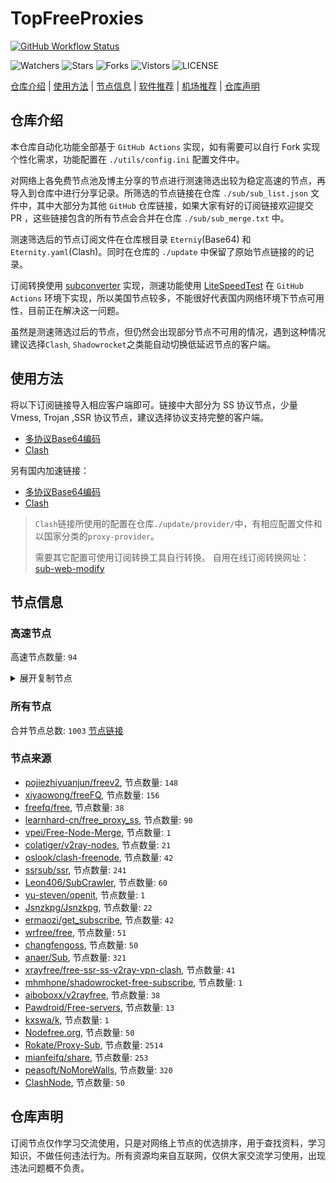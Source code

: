 # TopFreeProxies
[![GitHub Workflow Status](https://github.com/Jason6111/topfreeproxies/actions/workflows/get-proxies.yml/badge.svg)](https://github.com/Jason6111/TopFreeProxies/actions/workflows/get-proxies.yml) 

![Watchers](https://img.shields.io/github/watchers/Jason6111/topfreeproxies) ![Stars](https://img.shields.io/github/stars/Jason6111/topfreeproxies) ![Forks](https://img.shields.io/github/forks/Jason6111/topfreeproxies) ![Vistors](https://visitor-badge.laobi.icu/badge?page_id=Jason6111.topfreeproxies) ![LICENSE](https://img.shields.io/badge/license-CC%20BY--SA%204.0-green.svg)

[仓库介绍](https://github.com/Jason6111/TopFreeProxies#仓库介绍) | [使用方法](https://github.com/Jason6111/TopFreeProxies#使用方法) | [节点信息](https://github.com/Jason6111/TopFreeProxies#节点信息) | [软件推荐](https://github.com/Jason6111/TopFreeProxies#客户端选择) | [机场推荐](https://github.com/Jason6111/TopFreeProxies#机场推荐) | [仓库声明](https://github.com/Jason6111/TopFreeProxies#仓库声明)

## 仓库介绍
本仓库自动化功能全部基于 `GitHub Actions` 实现，如有需要可以自行 Fork 实现个性化需求，功能配置在 `./utils/config.ini` 配置文件中。

对网络上各免费节点池及博主分享的节点进行测速筛选出较为稳定高速的节点，再导入到仓库中进行分享记录。所筛选的节点链接在仓库 `./sub/sub_list.json` 文件中，其中大部分为其他 `GitHub` 仓库链接，如果大家有好的订阅链接欢迎提交 PR ，这些链接包含的所有节点会合并在仓库 `./sub/sub_merge.txt` 中。

测速筛选后的节点订阅文件在仓库根目录 `Eterniy`(Base64) 和 `Eternity.yaml`(Clash)。同时在仓库的 `./update` 中保留了原始节点链接的的记录。

订阅转换使用 [subconverter](https://github.com/tindy2013/subconverter) 实现，测速功能使用 [LiteSpeedTest](https://github.com/xxf098/LiteSpeedTest) 在 `GitHub Actions` 环境下实现，所以美国节点较多，不能很好代表国内网络环境下节点可用性，目前正在解决这一问题。

虽然是测速筛选过后的节点，但仍然会出现部分节点不可用的情况，遇到这种情况建议选择`Clash`, `Shadowrocket`之类能自动切换低延迟节点的客户端。

## 使用方法
将以下订阅链接导入相应客户端即可。链接中大部分为 SS 协议节点，少量 Vmess, Trojan ,SSR 协议节点，建议选择协议支持完整的客户端。

- [多协议Base64编码](https://raw.githubusercontent.com/Jason6111/TopFreeProxies/master/Eternity)
- [Clash](https://raw.githubusercontent.com/Jason6111/TopFreeProxies/master/Eternity.yaml)

另有国内加速链接：

- [多协议Base64编码](https://fastly.jsdelivr.net/gh/Jason6111/TopFreeProxies@master/Eternity)
- [Clash](https://fastly.jsdelivr.net/gh/Jason6111/TopFreeProxies@master/Eternity.yaml)

>`Clash`链接所使用的配置在仓库`./update/provider/`中，有相应配置文件和以国家分类的`proxy-provider`。
>
>需要其它配置可使用订阅转换工具自行转换。
>自用在线订阅转换网址：[sub-web-modify](https://sub.v1.mk/)

## 节点信息
### 高速节点
高速节点数量: `94`
<details>
  <summary>展开复制节点</summary>

    vmess://eyJ2IjoiMiIsInBzIjoi8J+HuPCfh6wgX1VTX+e+juWbvS0+8J+HuPCfh6xfU0df5paw5Yqg5Z2hIiwiYWRkIjoiamRvc2cubm1zbC5waWNzIiwicG9ydCI6Ijg0NDMiLCJ0eXBlIjoibm9uZSIsImlkIjoiZTZkYWQ1OWEtNDU1Ny00ZmUyLWViMjEtYmEyNzBmOTc3OGZjIiwiYWlkIjoiMCIsIm5ldCI6IndzIiwicGF0aCI6Ii8iLCJob3N0IjoiamRvc2cubm1zbC5waWNzIiwidGxzIjoidGxzIn0=
    vmess://eyJ2IjoiMiIsInBzIjoi8J+HrfCfh7AgSEsgKHlvdXR1YmXpmL/kvJ/np5HmioApIiwiYWRkIjoiczMtYXAtbm9ydGhlYXN0LWhrMi5hbWF6b253ZWJzZXJ2aWNlc3MuY29tIiwicG9ydCI6IjgwIiwidHlwZSI6Im5vbmUiLCJpZCI6IjJiYzQ3OTUyLTZiNGYtNGU1NC05OTgzLTBkMzAzNDNjNDg2NiIsImFpZCI6IjAiLCJuZXQiOiJ3cyIsInBhdGgiOiIvMS9hY3Rpb24taW1wcmVzc2lvbnMvMS9PRS9hd3MtbWt0Zy9hY3Rpb24vYXdzbV92MmNvbXBfdmlkZW9fVmlkZW9QbGF5ZXJSZWFkeSIsImhvc3QiOiJzMy1hcC1ub3J0aGVhc3QtaGsyLmFtYXpvbndlYnNlcnZpY2Vzcy5jb20iLCJ0bHMiOiIifQ==
    vmess://eyJ2IjoiMiIsInBzIjoi8J+HrfCfh7AgQXNpYSDpppnmuK8wNiB8IOebtOi/niB8IDEuMHggfCBWMSAtIOmFuOWltlZQTiIsImFkZCI6IjIwLjIwNS40My42NSIsInBvcnQiOiI4MCIsInR5cGUiOiJub25lIiwiaWQiOiIxMmQzYTAxZC1iNDE5LTMxMWQtYmY2Zi01ZDYyMDViODg1M2UiLCJhaWQiOiIwIiwibmV0Ijoid3MiLCJwYXRoIjoiL255IiwiaG9zdCI6IiIsInRscyI6IiJ9
    vmess://eyJ2IjoiMiIsInBzIjoi8J+HuPCfh6wgX1NHX+aWsOWKoOWdoSAzIiwiYWRkIjoic2cxLXYuc3NobWF4Lnh5eiIsInBvcnQiOiI0NDMiLCJ0eXBlIjoibm9uZSIsImlkIjoiYjY1NWJlMGUtNGIxYS00ZTNlLWI2M2YtMjJhOTI4YTZlODA4IiwiYWlkIjoiMCIsIm5ldCI6IndzIiwicGF0aCI6Ii92bWVzcyIsImhvc3QiOiJzZzEtdi5zc2htYXgueHl6IiwidGxzIjoidGxzIn0=
    trojan://493c3171-be6c-4d76-9128-6a66044f6ff9@jlpkngg.kumgrb.xyz:19963?allowInsecure=1&sni=v1-dy.ixigua.com#%F0%9F%87%AF%F0%9F%87%B5%20Japan%2003
    ssr://c2ctYW0zLmVxc3Vuc2hpbmUuY29tOjMyMDAxOm9yaWdpbjphZXMtMjU2LWNmYjp0bHMxLjJfdGlja2V0X2F1dGg6TTJjd1pFaHNTMDFGLz9ncm91cD1VMU5TVUhKdmRtbGtaWEkmcmVtYXJrcz04Si1IdVBDZmg2d2dYMU5IWC1hV3NPV0tvT1dkb1NBeSZvYmZzcGFyYW09JnByb3RvcGFyYW09
    vmess://eyJ2IjoiMiIsInBzIjoi8J+HuPCfh6wgU0cgKHlvdXR1YmXpmL/kvJ/np5HmioApIiwiYWRkIjoiZmxzLW5hLXNnMy5hbWF6b253ZWJzZXJ2aWNlc3MuY29tIiwicG9ydCI6IjgwIiwidHlwZSI6Im5vbmUiLCJpZCI6IjJiYzQ3OTUyLTZiNGYtNGU1NC05OTgzLTBkMzAzNDNjNDg2NiIsImFpZCI6IjAiLCJuZXQiOiJ3cyIsInBhdGgiOiIvMS9hY3Rpb24taW1wcmVzc2lvbnMvMS9PRS9hd3MtbWt0Zy9hY3Rpb24vYXdzbV92MmNvbXBfdmlkZW9fVmlkZW9QbGF5ZXJSZWFkeSIsImhvc3QiOiJmbHMtbmEtc2czLmFtYXpvbndlYnNlcnZpY2Vzcy5jb20iLCJ0bHMiOiIifQ==
    ss://YWVzLTI1Ni1jZmI6YW1hem9uc2tyMDU@43.206.224.222:443#%F0%9F%87%AF%F0%9F%87%B5%20_JP_%E6%97%A5%E6%9C%AC_3
    ss://YWVzLTI1Ni1jZmI6YW1hem9uc2tyMDU@13.215.51.220:443#%F0%9F%87%B8%F0%9F%87%AC%20_SG_%E6%96%B0%E5%8A%A0%E5%9D%A1_2%202
    ss://YWVzLTI1Ni1jZmI6YW1hem9uc2tyMDU@43.200.2.173:443#%F0%9F%87%B0%F0%9F%87%B7%20_KR_%E9%9F%A9%E5%9B%BD%202%203
    ss://YWVzLTI1Ni1jZmI6YW1hem9uc2tyMDU@43.201.72.64:443#%F0%9F%87%B0%F0%9F%87%B7%20_KR_%E9%9F%A9%E5%9B%BD%203
    ss://YWVzLTI1Ni1jZmI6YW1hem9uc2tyMDU@18.181.192.60:443#%F0%9F%87%AF%F0%9F%87%B5%20_JP_%E6%97%A5%E6%9C%AC_3%202
    vmess://eyJ2IjoiMiIsInBzIjoi8J+Hr/Cfh7Ug5pel5pysXzAxMjAwMDEiLCJhZGQiOiIxMDMuMjU0Ljc0LjI5IiwicG9ydCI6IjQ2NDg2IiwidHlwZSI6Im5vbmUiLCJpZCI6ImRmZDAwOTgxLTZlMDQtNDkyYi1hYmU5LWI4YzBjODkzYmQyMSIsImFpZCI6IjAiLCJuZXQiOiJ0Y3AiLCJwYXRoIjoiLzEvYWN0aW9uLWltcHJlc3Npb25zLzEvT0UvYXdzLW1rdGcvYWN0aW9uL2F3c21fdjJjb21wX3ZpZGVvX1ZpZGVvUGxheWVyUmVhZHkiLCJob3N0IjoiZmxzLW5hLXNnMy5hbWF6b253ZWJzZXJ2aWNlc3MuY29tIiwidGxzIjoiIn0=
    ss://YWVzLTI1Ni1jZmI6YW1hem9uc2tyMDU@43.201.48.212:443#%F0%9F%87%B0%F0%9F%87%B7%20_KR_%E9%9F%A9%E5%9B%BD_2
    vmess://eyJ2IjoiMiIsInBzIjoi8J+HuPCfh6wg5paw5Yqg5Z2hKOayueeuoeegtOino+i1hOa6kOWQmykiLCJhZGQiOiJuMTY3MjY1NzkxMC5seXFyZGRlLmNuIiwicG9ydCI6IjQ0MyIsInR5cGUiOiJub25lIiwiaWQiOiIwMTY2Y2E2Ni0zYmMyLTQ5YWItYjg5OS00M2FkN2VkNGVmYWUiLCJhaWQiOiIwIiwibmV0Ijoid3MiLCJwYXRoIjoiLyIsImhvc3QiOiJuMTY3MjY1NzkxMC5seXFyZGRlLmNuIiwidGxzIjoidGxzIn0=
    vmess://eyJ2IjoiMiIsInBzIjoi8J+Hr/Cfh7Ug5pel5pysIDAwNCIsImFkZCI6IjE5Mi41MS4xODguNjMiLCJwb3J0IjoiMjg0OTQiLCJ0eXBlIjoibm9uZSIsImlkIjoiMjZhZTIyMTctMDg0Yi00ODIxLWFmZGItNTM4MWQ1NDk0YWJkIiwiYWlkIjoiMCIsIm5ldCI6InRjcCIsInBhdGgiOiIvIiwiaG9zdCI6Im4xNjcyNjU3OTEwLmx5cXJkZGUuY24iLCJ0bHMiOiIifQ==
    ss://Y2hhY2hhMjAtaWV0Zi1wb2x5MTMwNTpHIXlCd1BXSDNWYW8@217.197.161.138:805#Pool_%F0%9F%87%B8%F0%9F%87%ACSG_126
    vmess://eyJ2IjoiMiIsInBzIjoi8J+HrfCfh7AgWzAxLTAzXXxvcGVucnVubmVyfOS4reWbvemmmea4ry/kuK3lm73lj7Dmub4oQ04pQ2hpbmEvU2hlbnpoZW4vKOWPr+iDveaYr+S4rei9rOiKgueCuSlfMjMiLCJhZGQiOiJWMjAzLmJncG5ldC50b3AiLCJwb3J0IjoiMjYyMDMiLCJ0eXBlIjoibm9uZSIsImlkIjoiZWYzNjFjODMtOGI4OS0zOTUwLTljOWItNmNjYzE3N2U2Mjg1IiwiYWlkIjoiMCIsIm5ldCI6InRjcCIsInBhdGgiOiIvIiwiaG9zdCI6Im4xNjcyNjU3OTEwLmx5cXJkZGUuY24iLCJ0bHMiOiIifQ==
    vmess://eyJ2IjoiMiIsInBzIjoi8J+HrfCfh7AgWzAxLTAzXXxvcGVucnVubmVyfOS4reWbvemmmea4ry/kuK3lm73lj7Dmub4oQ04pQ2hpbmEvQmVpamluZy8o5Y+v6IO95piv5Lit6L2s6IqC54K5KV8yMCIsImFkZCI6IlYzMDkuYmdwbmV0LnRvcCIsInBvcnQiOiIyNjMwOSIsInR5cGUiOiJub25lIiwiaWQiOiJlZjM2MWM4My04Yjg5LTM5NTAtOWM5Yi02Y2NjMTc3ZTYyODUiLCJhaWQiOiIwIiwibmV0IjoidGNwIiwicGF0aCI6Ii8iLCJob3N0IjoibjE2NzI2NTc5MTAubHlxcmRkZS5jbiIsInRscyI6IiJ9
    vmess://eyJ2IjoiMiIsInBzIjoi8J+HrfCfh7AgWzAxLTAzXXxvcGVucnVubmVyfOS4reWbvemmmea4r+eJueWIq+ihjOaUv+WMuihISylIb25na29uZ1NBUkNoaW5hL0hvbmdLb25nXzE5IiwiYWRkIjoiNDI2aGsuZmFuczgueHl6IiwicG9ydCI6IjQ0MyIsInR5cGUiOiJub25lIiwiaWQiOiI5M2JkYWVkNS0xM2M1LTM5MjctOTNkNy1hNjg3N2M1YWM4ZDIiLCJhaWQiOiIyIiwibmV0Ijoid3MiLCJwYXRoIjoiL3JheSIsImhvc3QiOiI0MjZoay5mYW5zOC54eXoiLCJ0bHMiOiJ0bHMifQ==
    trojan://cfbabf31-2cf6-40ca-9688-abbb682370aa@cn.speedabc.xyz:32002?allowInsecure=1&sni=jp-bgp.speedaccelerate.com#%F0%9F%87%AD%F0%9F%87%B0%20%5B01-03%5D%7Copenrunner%7C%E4%B8%AD%E5%9B%BD%E9%A6%99%E6%B8%AF%2F%E4%B8%AD%E5%9B%BD%E5%8F%B0%E6%B9%BE%28CN%29China%2FShenzhen%2F%28%E5%8F%AF%E8%83%BD%E6%98%AF%E4%B8%AD%E8%BD%AC%E8%8A%82%E7%82%B9%29_25
    trojan://e5d46365e25e31d94279c2bcf93390a2@sg-sr-116.mitoption.com:443?allowInsecure=1#%F0%9F%87%B8%F0%9F%87%AC%20%5B01-03%5D%7Copenrunner%7C%E6%96%B0%E5%8A%A0%E5%9D%A1%28SG%29Singapore%2FSingapore_28
    vmess://eyJ2IjoiMiIsInBzIjoi8J+Hr/Cfh7UgWzAxLTAzXXxvcGVucnVubmVyfOaXpeacrChKUClKYXBhbi9Ub2t5b18yOSIsImFkZCI6IjE0MC4yMzguNDguMTk0IiwicG9ydCI6Ijg4ODgiLCJ0eXBlIjoibm9uZSIsImlkIjoiMjRmMWRmYWQtMTI2Ny00Mjk3LThlODgtMGU5YjhlZjQ3ZTQ3IiwiYWlkIjoiMCIsIm5ldCI6InRjcCIsInBhdGgiOiIvIiwiaG9zdCI6IiIsInRscyI6IiJ9
    vmess://eyJ2IjoiMiIsInBzIjoi8J+HsPCfh7cg576O5Zu9LXZtZXNzLWFtZGtyLnB0dXUubWw0NDMt6KKr5aKZLeS4rei9rDE0Ni41Ni45Ni43NS3op6PplIHpn6nlm73lnLDljLpORumdnuiHquWItuWJpyIsImFkZCI6ImFtZGtyLnB0dXUubWwiLCJwb3J0IjoiNDQzIiwidHlwZSI6Im5vbmUiLCJpZCI6ImUyY2RjMzA1LWRkYTctNDY1ZS1iNjc1LWJhMDQ2OGQyYThiMyIsImFpZCI6IjQiLCJuZXQiOiJ3cyIsInBhdGgiOiIvOTg3IiwiaG9zdCI6ImFtZGtyLnB0dXUubWwiLCJ0bHMiOiJ0bHMifQ==
    ss://YWVzLTI1Ni1nY206WTZSOXBBdHZ4eHptR0M@158.247.205.87:5601#%F0%9F%87%AF%F0%9F%87%B5%20%5B01-03%5D%7Copenrunner%7C%E6%97%A5%E6%9C%AC%28JP%29Japan%2FOsaka_40
    trojan://7b4066ae-accc-11eb-a8bf-f23c91cfbbc9@ssl.tcpbbr.net:443?allowInsecure=1#%F0%9F%87%AD%F0%9F%87%B0%20%5B01-03%5D%7Copenrunner%7C%E4%B8%AD%E5%9B%BD%E9%A6%99%E6%B8%AF%E7%89%B9%E5%88%AB%E8%A1%8C%E6%94%BF%E5%8C%BA%28HK%29Hongkong%2BSAR%2BChina%2FHong%2BKong_42
    vmess://eyJ2IjoiMiIsInBzIjoi8J+HsPCfh7cg576O5Zu9LXZtZXNzLWFtZGtyLnB0dXUuZ2E0NDMt6KKr5aKZLeS4rei9rDE1Mi42OS4yMjkuMjIyLeino+mUgemfqeWbveWcsOWMuk5G6Z2e6Ieq5Yi25YmnIiwiYWRkIjoiYW1ka3IucHR1dS5nYSIsInBvcnQiOiI0NDMiLCJ0eXBlIjoibm9uZSIsImlkIjoiYTYxMmI2N2YtYTc5Yi00YTcxLWE4MmItYTQ2OTA2NzUyMDIzIiwiYWlkIjoiNCIsIm5ldCI6IndzIiwicGF0aCI6Ii80MDgiLCJob3N0IjoiYW1ka3IucHR1dS5nYSIsInRscyI6InRscyJ9
    vmess://eyJ2IjoiMiIsInBzIjoi8J+Hr/Cfh7Ug576O5Zu9LXZtZXNzLWpwYW1kLmZpbmV5b28ubWw0NDMt6KKr5aKZLeS4rei9rDEzOC4yLjMzLjEwMi3op6PplIHml6XmnKzlnLDljLpORumdnuiHquWItuWJpyIsImFkZCI6ImpwYW1kLmZpbmV5b28ubWwiLCJwb3J0IjoiNDQzIiwidHlwZSI6Im5vbmUiLCJpZCI6IjM1ZTVlMmVhLTEzNzItNDc0NS1kZmY4LWZiMmJkMTEwMTZjNCIsImFpZCI6IjQiLCJuZXQiOiJ3cyIsInBhdGgiOiIvMTIzIiwiaG9zdCI6ImpwYW1kLmZpbmV5b28ubWwiLCJ0bHMiOiJ0bHMifQ==
    vmess://eyJ2IjoiMiIsInBzIjoi8J+Hr/Cfh7Ug576O5Zu9LXZtZXNzLWpwYXJtLmZpbmV5b28ubWw0NDMt6KKr5aKZLeS4rei9rDEzOC4yLjMzLjkwLeino+mUgeaXpeacrOWcsOWMuk5G6Z2e6Ieq5Yi25YmnIiwiYWRkIjoianBhcm0uZmluZXlvby5tbCIsInBvcnQiOiI0NDMiLCJ0eXBlIjoibm9uZSIsImlkIjoiMTBiYTQ3OGUtOWRlMS00YWE5LWMwOWUtNzcwNzAyNTMzNGQzIiwiYWlkIjoiNCIsIm5ldCI6IndzIiwicGF0aCI6Ii8xMjMiLCJob3N0IjoianBhcm0uZmluZXlvby5tbCIsInRscyI6InRscyJ9
    vmess://eyJ2IjoiMiIsInBzIjoi8J+Hr/Cfh7UgQFNTUlNVQi3ml6XmnKxWMTAt5LuY6LS55o6o6I2QZGxqLnRmL3NzcnN1YiIsImFkZCI6Ind3dy5kaWdpdGFsb2NlYW4uY29tIiwicG9ydCI6IjgwODAiLCJ0eXBlIjoibm9uZSIsImlkIjoiOTMwZWFhYjYtNWEwNC00OGZiLTljMTUtNzU0NWFiM2VjMGJkIiwiYWlkIjoiMCIsIm5ldCI6IndzIiwicGF0aCI6Ii9hcGkvdjMvZG93bmxvYWQuZ2V0RmlsZSIsImhvc3QiOiJzc3JzdWIudjAyLmFzdWthLmJ1enoiLCJ0bHMiOiIifQ==
    vmess://eyJ2IjoiMiIsInBzIjoi8J+Hr/Cfh7UgQFNTUlNVQi3ml6XmnKxWMTEt5LuY6LS55o6o6I2QZGxqLnRmL3NzcnN1YiIsImFkZCI6Imh0dHAuZG93bmxvYWQueXVuemhvbmd6aHVhbi5jb20iLCJwb3J0IjoiODA4MCIsInR5cGUiOiJub25lIiwiaWQiOiI5MzBlYWFiNi01YTA0LTQ4ZmItOWMxNS03NTQ1YWIzZWMwYmQiLCJhaWQiOiIwIiwibmV0Ijoid3MiLCJwYXRoIjoiL2FwaS92My9kb3dubG9hZC5nZXRGaWxlIiwiaG9zdCI6InNzcnN1Yi52MDIuYXN1a2EuYnV6eiIsInRscyI6IiJ9
    vmess://eyJ2IjoiMiIsInBzIjoi8J+Hr/Cfh7UgQFNTUlNVQi3ml6XmnKxWMTIt5LuY6LS55o6o6I2QZGxqLnRmL3NzcnN1YiIsImFkZCI6ImNmLjUxNTE4OC54eXoiLCJwb3J0IjoiODA4MCIsInR5cGUiOiJub25lIiwiaWQiOiI5MzBlYWFiNi01YTA0LTQ4ZmItOWMxNS03NTQ1YWIzZWMwYmQiLCJhaWQiOiIwIiwibmV0Ijoid3MiLCJwYXRoIjoiL2FwaS92My9kb3dubG9hZC5nZXRGaWxlIiwiaG9zdCI6InNzcnN1Yi52MDIuYXN1a2EuYnV6eiIsInRscyI6IiJ9
    vmess://eyJ2IjoiMiIsInBzIjoi8J+Hr/Cfh7Ug576O5Zu9LXZtZXNzLWpwYXJtLmZpbmV5b28uY2Y0NDMt6KKr5aKZLeS4rei9rDE1Mi43MC44MS42Ni3op6PplIHml6XmnKzlnLDljLpORumdnuiHquWItuWJpyIsImFkZCI6ImpwYXJtLmZpbmV5b28uY2YiLCJwb3J0IjoiNDQzIiwidHlwZSI6Im5vbmUiLCJpZCI6ImJkNWVlMjQ5LWZlN2ItNDY2OS1hNmQ5LWIzZjVlZWNiOThlNiIsImFpZCI6IjQiLCJuZXQiOiJ3cyIsInBhdGgiOiIvMTIzIiwiaG9zdCI6ImpwYXJtLmZpbmV5b28uY2YiLCJ0bHMiOiJ0bHMifQ==
    vmess://eyJ2IjoiMiIsInBzIjoi8J+HuPCfh6wg5Lit5Zu9LXZtZXNzLTguMjE0LjMzLjE1ODgwLeiiq+WimS3nm7Tov54t6Kej6ZSB5paw5Yqg5Z2h5Zyw5Yy6TkbpnZ7oh6rliLbliaciLCJhZGQiOiI4LjIxNC4zMy4xNTgiLCJwb3J0IjoiODAiLCJ0eXBlIjoibm9uZSIsImlkIjoiY2I4MWU2YWItMWQ4My00YWMxLWYwYWQtYWU1YzJhN2MyOWVmIiwiYWlkIjoiMCIsIm5ldCI6IndzIiwicGF0aCI6Ii8iLCJob3N0IjoiIiwidGxzIjoiIn0=
    vmess://eyJ2IjoiMiIsInBzIjoi8J+HuPCfh6wg576O5Zu9LXZtZXNzLWNhLjAxMTIyMzMueHl6ODQ0My3ooqvlopkt5Lit6L2sMTk5Ljg3LjIxMC4xODYt6Kej6ZSB5paw5Yqg5Z2h5Zyw5Yy6TkbpnZ7oh6rliLbliaciLCJhZGQiOiJjYS4wMTEyMjMzLnh5eiIsInBvcnQiOiI4NDQzIiwidHlwZSI6Im5vbmUiLCJpZCI6ImMzMDAwZTlkLWJlZTctNGZkYi1iMzEyLWRkMDcwMzBmMzI1ZCIsImFpZCI6IjQiLCJuZXQiOiJ3cyIsInBhdGgiOiIvaG9tZSIsImhvc3QiOiJjYS4wMTEyMjMzLnh5eiIsInRscyI6InRscyJ9
    vmess://eyJ2IjoiMiIsInBzIjoi8J+Hr/Cfh7Ug5pel5pysLXZtZXNzLTE0Ni41Ni40MC4xMTcyNzY3NS3ooqvlopkt55u06L+eLeino+mUgemfqeWbveWcsOWMuk5G6Z2e6Ieq5Yi25YmnIiwiYWRkIjoiMTQ2LjU2LjQwLjExNyIsInBvcnQiOiIyNzY3NSIsInR5cGUiOiJub25lIiwiaWQiOiIwNTNjYTBmNC0wNTdlLTQ5M2QtYWQzMC01YmE1MWYwMGY1OWMiLCJhaWQiOiI0IiwibmV0Ijoid3MiLCJwYXRoIjoiLyIsImhvc3QiOiIiLCJ0bHMiOiIifQ==
    ss://Y2hhY2hhMjAtaWV0Zi1wb2x5MTMwNTpHIXlCd1BXSDNWYW8@148.66.56.99:807#HK_52
    ss://YWVzLTI1Ni1jZmI6YW1hem9uc2tyMDU@3.112.193.151:443#JP_71
    ss://YWVzLTI1Ni1jZmI6YW1hem9uc2tyMDU@52.197.66.243:443#%F0%9F%87%AF%F0%9F%87%B5%20%E6%97%A5%E6%9C%AC-ss-52.197.66.243443-%E8%A2%AB%E5%A2%99-%E7%9B%B4%E8%BF%9E-%E8%A7%A3%E9%94%81%E6%97%A5%E6%9C%AC%E5%9C%B0%E5%8C%BANF%E9%9D%9E%E8%87%AA%E5%88%B6%E5%89%A7
    ss://Y2hhY2hhMjAtaWV0Zi1wb2x5MTMwNTpHIXlCd1BXSDNWYW8@193.38.139.204:806#%F0%9F%87%AF%F0%9F%87%B5%20%E6%97%A5%E6%9C%AC-ss-193.38.139.204806-%E8%A2%AB%E5%A2%99-%E4%B8%AD%E8%BD%AC193.38.139.201-%E8%A7%A3%E9%94%81%E6%97%A5%E6%9C%AC%E5%9C%B0%E5%8C%BANF%E9%9D%9E%E8%87%AA%E5%88%B6%E5%89%A7
    ss://YWVzLTI1Ni1jZmI6YW1hem9uc2tyMDU@54.169.62.50:443#SG_124
    ss://Y2hhY2hhMjAtaWV0Zi1wb2x5MTMwNTpHIXlCd1BXSDNWYW8@217.197.161.136:811#Pool_%F0%9F%87%B8%F0%9F%87%ACSG_125
    ss://Y2hhY2hhMjAtaWV0Zi1wb2x5MTMwNTpHIXlCd1BXSDNWYW8@193.38.139.203:807#%F0%9F%87%AF%F0%9F%87%B5%20%E6%97%A5%E6%9C%AC-ss-193.38.139.203807-%E8%A2%AB%E5%A2%99-%E4%B8%AD%E8%BD%AC193.38.139.201-%E8%A7%A3%E9%94%81%E6%97%A5%E6%9C%AC%E5%9C%B0%E5%8C%BANF%E9%9D%9E%E8%87%AA%E5%88%B6%E5%89%A7
    ss://YWVzLTI1Ni1jZmI6YW1hem9uc2tyMDU@54.169.211.238:443#SG_128
    ss://Y2hhY2hhMjAtaWV0Zi1wb2x5MTMwNTpHIXlCd1BXSDNWYW8@81.90.189.41:810#%F0%9F%87%B8%F0%9F%87%AC%20Relay_%F0%9F%87%B8%F0%9F%87%ACSG-%F0%9F%87%B8%F0%9F%87%ACSG_131trojan%2F%2F2aecd807-bbff-4afe-8459-81b0a390fc50%40trny.ballistics.top443%3FallowInsecure%3D1%26sni%3Dtrny.ballistics.top%23%F0%9F%87%BA%F0%9F%87%B8%20%E7%BE%8E%E5%9B%BD%20046
    trojan://cf4295378e209e70d12c5bdd017144dfd1c772d3@18-222-63-50.ipv4.rush.ml:8443?allowInsecure=0#US_18.222.63.50_010720231715-443trojan
    vmess://eyJ2IjoiMiIsInBzIjoi8J+HuPCfh6wgX1VTX+e+juWbvS0+8J+HuPCfh6xfU0df5paw5Yqg5Z2hIDIiLCJhZGQiOiJqZG9zZy5ubXNsLnBpY3MiLCJwb3J0IjoiODQ0MyIsInR5cGUiOiJub25lIiwiaWQiOiJlNmRhZDU5YS00NTU3LTRmZTItZWIyMS1iYTI3MGY5Nzc4ZmMiLCJhaWQiOiIwIiwibmV0Ijoid3MiLCJwYXRoIjoiLyIsImhvc3QiOiJqZG9zZy5ubXNsLnBpY3MiLCJ0bHMiOiJ0bHMifQ==
    vmess://eyJ2IjoiMiIsInBzIjoi8J+HuvCfh7gg576O5Zu9KOayueeuoeegtOino+i1hOa6kOWQmykgMjYiLCJhZGQiOiIxNDEuMTkzLjIxMy4xMCIsInBvcnQiOiI0NDMiLCJ0eXBlIjoibm9uZSIsImlkIjoiMjBlOTI4ODEtNWZiNC00YjA1LWJjNzctNTc5Mjk0NzZkYzY5IiwiYWlkIjoiMCIsIm5ldCI6IndzIiwicGF0aCI6Ii9zaGlya2VyIiwiaG9zdCI6InNnLWdjb3JlLnNoYXJlY2VudHJlLm9ubGluZSIsInRscyI6InRscyJ9
    vmess://eyJ2IjoiMiIsInBzIjoi8J+HuvCfh7gg576O5Zu9IDA1NiIsImFkZCI6InVzNi54aWFvaXJvbmppLmdhIiwicG9ydCI6IjQ0MyIsInR5cGUiOiJub25lIiwiaWQiOiJiN2I2MDRlNC01MGU3LTNhOGItODRmNi0yMDM1ZmNkMjRlM2YiLCJhaWQiOiIyIiwibmV0Ijoid3MiLCJwYXRoIjoiL3YycmF5IiwiaG9zdCI6InVzNi54aWFvaXJvbmppLmdhIiwidGxzIjoiIn0=
    vmess://eyJ2IjoiMiIsInBzIjoi8J+HuvCfh7gg576O5Zu9IDA0MCIsImFkZCI6ImNmLWR4LWRucy5zaGFyZWNlbnRyZS5vbmxpbmUiLCJwb3J0IjoiNDQzIiwidHlwZSI6Im5vbmUiLCJpZCI6IjIwZTkyODgxLTVmYjQtNGIwNS1iYzc3LTU3OTI5NDc2ZGM2OSIsImFpZCI6IjAiLCJuZXQiOiJ3cyIsInBhdGgiOiIvc2hpcmtlciIsImhvc3QiOiJidXl2bS1sdi5zaGFyZWNlbnRyZS5vbmxpbmUiLCJ0bHMiOiJ0bHMifQ==
    vmess://eyJ2IjoiMiIsInBzIjoi8J+HuvCfh7gg576O5Zu9IDA1NyIsImFkZCI6InVzMDkuY2N0dnZpcC5tbCIsInBvcnQiOiI0MzEyMSIsInR5cGUiOiJub25lIiwiaWQiOiJkNTNiMzllMi05MjVlLTQ1YjYtOTM4OS00NmI5ZmE5NTg3OGIiLCJhaWQiOiIwIiwibmV0Ijoid3MiLCJwYXRoIjoiLyIsImhvc3QiOiIlN0IlMjJIb3N0JTIyOiUyMmEuMTg5LmNuJTIyJTdEIiwidGxzIjoiIn0=
    vmess://eyJ2IjoiMiIsInBzIjoi8J+HuvCfh7gg576O5Zu9IDA0MSIsImFkZCI6IjE3Mi42Ny4xNjQuMTI1IiwicG9ydCI6IjQ0MyIsInR5cGUiOiJub25lIiwiaWQiOiJjNWEyZDdiOC1iZjg0LTRmOTctODU3Ny1iOWI4N2YyYmFhZjciLCJhaWQiOiIwIiwibmV0Ijoid3MiLCJwYXRoIjoiL0FVSUtOOEFVIiwiaG9zdCI6Im9wbGcxLmNmY2RuMi54eXoiLCJ0bHMiOiJ0bHMifQ==
    vmess://eyJ2IjoiMiIsInBzIjoi8J+HuvCfh7ggX1VTX+e+juWbvSA4IiwiYWRkIjoiY2ZzcGVlZC5hcmV5b3Vpa3VuLmNvbSIsInBvcnQiOiI0NDMiLCJ0eXBlIjoibm9uZSIsImlkIjoiYzVhMmQ3YjgtYmY4NC00Zjk3LTg1NzctYjliODdmMmJhYWY3IiwiYWlkIjoiMCIsIm5ldCI6IndzIiwicGF0aCI6Ii9BVUlLTjhBVSIsImhvc3QiOiJvcGxnMS5jZmNkbjIueHl6IiwidGxzIjoidGxzIn0=
    vmess://eyJ2IjoiMiIsInBzIjoi8J+HuvCfh7ggX1VTX+e+juWbvSAyIDIiLCJhZGQiOiIxOTguNDEuMjEyLjEyIiwicG9ydCI6IjQ0MyIsInR5cGUiOiJub25lIiwiaWQiOiJjNWEyZDdiOC1iZjg0LTRmOTctODU3Ny1iOWI4N2YyYmFhZjciLCJhaWQiOiIwIiwibmV0Ijoid3MiLCJwYXRoIjoiL0FVSUtOOEFVIiwiaG9zdCI6Im9wbGcxLmNmY2RuMi54eXoiLCJ0bHMiOiJ0bHMifQ==
    vmess://eyJ2IjoiMiIsInBzIjoi8J+HuvCfh7ggX0NBX+WKoOaLv+Wkpy0+8J+HuvCfh7hfVVNf576O5Zu9IiwiYWRkIjoiMjMuMjI3LjM4LjM4IiwicG9ydCI6IjQ0MyIsInR5cGUiOiJub25lIiwiaWQiOiI0MGQ0OTZhNi1jZWViLTQwOTYtYmFlYi00Y2M1MmIyMDU2MjEiLCJhaWQiOiIwIiwibmV0Ijoid3MiLCJwYXRoIjoiL0VDVENKMERGIiwiaG9zdCI6ImxnMS50cnVtcDIwMjMudXMiLCJ0bHMiOiJ0bHMifQ==
    trojan://082d7cfd-b944-4be0-9c0e-38e56669d1bb@zzus01.fuqiangren.com:20220?allowInsecure=1&sni=zzus01.fuqiangren.com#%F0%9F%87%BA%F0%9F%87%B8%20%5B%20%E7%9B%B4%E8%BF%9E%5D%20%E7%BE%8E%E5%9B%BD%20%C2%B7%20U1%20%7C%2002
    vmess://eyJ2IjoiMiIsInBzIjoi8J+HuvCfh7gg576O5Zu9IDAwNSIsImFkZCI6IjIzLjIzMC4xNDYuMjU0IiwicG9ydCI6IjEyNTgiLCJ0eXBlIjoibm9uZSIsImlkIjoiZWRlYjQxY2MtYTc2YS00N2YyLWZhOTYtYjkxNDFlNjZhMmIwIiwiYWlkIjoiMCIsIm5ldCI6InRjcCIsInBhdGgiOiIvIiwiaG9zdCI6Inp6dXMwMS5mdXFpYW5ncmVuLmNvbSIsInRscyI6IiJ9
    vmess://eyJ2IjoiMiIsInBzIjoi8J+HuvCfh7gg5Lqa576O5bC85LqaKFRH6aKR6YGTQGt4c3dhKSIsImFkZCI6IjE4NS4xNjIuMjI4LjIyOCIsInBvcnQiOiI0NDMiLCJ0eXBlIjoibm9uZSIsImlkIjoiNDBkNDk2YTYtY2VlYi00MDk2LWJhZWItNGNjNTJiMjA1NjIxIiwiYWlkIjoiMCIsIm5ldCI6IndzIiwicGF0aCI6Ii9FQ1RDSjBERiIsImhvc3QiOiJsZzEudHJ1bXAyMDIzLnVzIiwidGxzIjoidGxzIn0=
    vmess://eyJ2IjoiMiIsInBzIjoi8J+HuvCfh7gg576O5Zu9KOayueeuoeegtOino+i1hOa6kOWQmykgMjciLCJhZGQiOiIxOTguNDEuMjEyLjEyMiIsInBvcnQiOiI0NDMiLCJ0eXBlIjoibm9uZSIsImlkIjoiMmIyMTQxMjItMTkwNi00MjhhLWJiYjctYTAzOWNiYjdjZDVjIiwiYWlkIjoiMCIsIm5ldCI6IndzIiwicGF0aCI6Ii85SlpGRFRLRSIsImhvc3QiOiJmcjEudHJ1bXAyMDIzLm9yZyIsInRscyI6InRscyJ9
    vmess://eyJ2IjoiMiIsInBzIjoi8J+HuvCfh7gg576O5Zu9KOayueeuoeegtOino+i1hOa6kOWQmykgMTMiLCJhZGQiOiIxNDEuMTAxLjExNC4xMzQiLCJwb3J0IjoiNDQzIiwidHlwZSI6Im5vbmUiLCJpZCI6IjQ2MTI2MThjLTI0Y2QtNDM3OS05OTI0LWNmZGYzZDYxZmE1YSIsImFpZCI6IjAiLCJuZXQiOiJ3cyIsInBhdGgiOiIvSVlLTEQ1M00iLCJob3N0Ijoib3BmcjEudjJyYXlmcmVlMS54eXoiLCJ0bHMiOiJ0bHMifQ==
    vmess://eyJ2IjoiMiIsInBzIjoi8J+HuvCfh7gg576O5Zu9KOayueeuoeegtOino+i1hOa6kOWQmykgMjAiLCJhZGQiOiIxNDEuMTAxLjExNC4xMTEiLCJwb3J0IjoiNDQzIiwidHlwZSI6Im5vbmUiLCJpZCI6IjJiMjE0MTIyLTE5MDYtNDI4YS1iYmI3LWEwMzljYmI3Y2Q1YyIsImFpZCI6IjAiLCJuZXQiOiJ3cyIsInBhdGgiOiIvOUpaRkRUS0UiLCJob3N0IjoiZnIxLnRydW1wMjAyMy5vcmciLCJ0bHMiOiJ0bHMifQ==
    vmess://eyJ2IjoiMiIsInBzIjoi8J+HuvCfh7ggX0JaX+S8r+WIqeWFuS0+8J+HuvCfh7hfVVNf576O5Zu9IDIiLCJhZGQiOiIyMDMuMzAuMTkwLjE5MSIsInBvcnQiOiI0NDMiLCJ0eXBlIjoibm9uZSIsImlkIjoiNTZhMjE4OGItMmFiNy00MDJjLWI5YjgtMzQ4NDdmZGYwOTU4IiwiYWlkIjoiMCIsIm5ldCI6IndzIiwicGF0aCI6Ii81UU5ST1NSViIsImhvc3QiOiJvcGxnMS56aHVqaWNuMi5jb20iLCJ0bHMiOiJ0bHMifQ==
    vmess://eyJ2IjoiMiIsInBzIjoi8J+HuvCfh7gg576O5Zu9KOayueeuoeegtOino+i1hOa6kOWQmykgMTUiLCJhZGQiOiIxNjIuMTU5LjEzNS40MiIsInBvcnQiOiI0NDMiLCJ0eXBlIjoibm9uZSIsImlkIjoiMTdiMmEzMTMtMzdhMC00OTQ1LWE4ZTQtZTYzMzc1NTA2YjRhIiwiYWlkIjoiMCIsIm5ldCI6IndzIiwicGF0aCI6Ii9BMkRKT1BGVCIsImhvc3QiOiJsZzEwLmNmY2RuMS54eXoiLCJ0bHMiOiJ0bHMifQ==
    vmess://eyJ2IjoiMiIsInBzIjoi8J+HuvCfh7gg576O5Zu9KOayueeuoeegtOino+i1hOa6kOWQmykgMTQiLCJhZGQiOiIxNjIuMTU5LjEyOC43IiwicG9ydCI6IjQ0MyIsInR5cGUiOiJub25lIiwiaWQiOiIxN2IyYTMxMy0zN2EwLTQ5NDUtYThlNC1lNjMzNzU1MDZiNGEiLCJhaWQiOiIwIiwibmV0Ijoid3MiLCJwYXRoIjoiL0EyREpPUEZUIiwiaG9zdCI6ImxnMTAuY2ZjZG4xLnh5eiIsInRscyI6InRscyJ9
    vmess://eyJ2IjoiMiIsInBzIjoi8J+HuvCfh7gg576O5Zu9IDA1NSIsImFkZCI6ImxpbnMueGlhb2lyb25qaS5nYSIsInBvcnQiOiI0NDMiLCJ0eXBlIjoibm9uZSIsImlkIjoiYjdiNjA0ZTQtNTBlNy0zYThiLTg0ZjYtMjAzNWZjZDI0ZTNmIiwiYWlkIjoiMiIsIm5ldCI6IndzIiwicGF0aCI6Ii92MnJheSIsImhvc3QiOiJsaW5zLnhpYW9pcm9uamkuZ2EiLCJ0bHMiOiIifQ==
    vmess://eyJ2IjoiMiIsInBzIjoi8J+HuvCfh7gg576O5Zu9IDA1OSIsImFkZCI6InVzMi54aWFvaXJvbmppLmdhIiwicG9ydCI6IjQ0MyIsInR5cGUiOiJub25lIiwiaWQiOiJiN2I2MDRlNC01MGU3LTNhOGItODRmNi0yMDM1ZmNkMjRlM2YiLCJhaWQiOiIyIiwibmV0Ijoid3MiLCJwYXRoIjoiL3YycmF5IiwiaG9zdCI6InVzMi54aWFvaXJvbmppLmdhIiwidGxzIjoiIn0=
    vmess://eyJ2IjoiMiIsInBzIjoi8J+HuvCfh7gg576O5Zu9XzAxMjAwODciLCJhZGQiOiI0My4xNTMuNTQuMjQxIiwicG9ydCI6IjIzODkxIiwidHlwZSI6Im5vbmUiLCJpZCI6IjM4NGM0YzUxLTU5M2QtNGQ0Yy05ZTE1LTIxMGMyMDAzMzgwZCIsImFpZCI6IjAiLCJuZXQiOiJ0Y3AiLCJwYXRoIjoiL3YycmF5IiwiaG9zdCI6InVzMi54aWFvaXJvbmppLmdhIiwidGxzIjoiIn0=
    vmess://eyJ2IjoiMiIsInBzIjoi8J+HuvCfh7ggUmVsYXlf8J+HuvCfh7hVUy3wn4e38J+HulJVXzEwMyIsImFkZCI6InYycmF5Lm9ubGluZSIsInBvcnQiOiI0NDMiLCJ0eXBlIjoibm9uZSIsImlkIjoiMkYwOTQ4NDUtRTJCRC1FQkY3LURFQjctOTk1OTkyNDM2RkFGIiwiYWlkIjoiMCIsIm5ldCI6IndzIiwicGF0aCI6Ii9zcGVlZHRlc3QiLCJob3N0IjoiTG9zQW5nZWxlcy52MnJheS5vbmxpbmUiLCJ0bHMiOiJ0bHMifQ==
    vmess://eyJ2IjoiMiIsInBzIjoi8J+HuvCfh7gg576O5Zu9IDA5MSIsImFkZCI6InNnLTA0LmNjdHZ2aXAubWwiLCJwb3J0IjoiNDQzIiwidHlwZSI6Im5vbmUiLCJpZCI6IjQ0ZmRhN2I3LWM2ZTktNDcwMS04YzNjLWM2MGYzNDgyYzNiNyIsImFpZCI6IjAiLCJuZXQiOiJ3cyIsInBhdGgiOiIvIiwiaG9zdCI6IjIxLmhqZG4udGsiLCJ0bHMiOiJ0bHMifQ==
    vmess://eyJ2IjoiMiIsInBzIjoi8J+HqvCfh7og5qyn5rSyKOayueeuoeegtOino+i1hOa6kOWQmykgNDQiLCJhZGQiOiIyMDMuMzAuMTg4LjE4OCIsInBvcnQiOiI0NDMiLCJ0eXBlIjoibm9uZSIsImlkIjoiNDBkNDk2YTYtY2VlYi00MDk2LWJhZWItNGNjNTJiMjA1NjIxIiwiYWlkIjoiMCIsIm5ldCI6IndzIiwicGF0aCI6Ii9FQ1RDSjBERiIsImhvc3QiOiJsZzEudHJ1bXAyMDIzLnVzIiwidGxzIjoidGxzIn0=
    vmess://eyJ2IjoiMiIsInBzIjoi8J+HqvCfh7og5qyn5rSyKOayueeuoeegtOino+i1hOa6kOWQmykgNDMiLCJhZGQiOiIxOTAuOTMuMjQ1LjQiLCJwb3J0IjoiNDQzIiwidHlwZSI6Im5vbmUiLCJpZCI6IjE3YjJhMzEzLTM3YTAtNDk0NS1hOGU0LWU2MzM3NTUwNmI0YSIsImFpZCI6IjAiLCJuZXQiOiJ3cyIsInBhdGgiOiIvQTJESk9QRlQiLCJob3N0IjoibGcxMC5jZmNkbjEueHl6IiwidGxzIjoidGxzIn0=
    vmess://eyJ2IjoiMiIsInBzIjoi8J+HqvCfh7og5qyn5rSyKOayueeuoeegtOino+i1hOa6kOWQmykgMzYiLCJhZGQiOiIxODguMTE0Ljk5LjkiLCJwb3J0IjoiNDQzIiwidHlwZSI6Im5vbmUiLCJpZCI6IjQwZDQ5NmE2LWNlZWItNDA5Ni1iYWViLTRjYzUyYjIwNTYyMSIsImFpZCI6IjAiLCJuZXQiOiJ3cyIsInBhdGgiOiIvRUNUQ0owREYiLCJob3N0IjoibGcxLnRydW1wMjAyMy51cyIsInRscyI6InRscyJ9
    vmess://eyJ2IjoiMiIsInBzIjoi8J+HqvCfh7og5qyn5rSyKOayueeuoeegtOino+i1hOa6kOWQmykgNDAiLCJhZGQiOiIxOTAuOTMuMjQ0LjIiLCJwb3J0IjoiNDQzIiwidHlwZSI6Im5vbmUiLCJpZCI6IjQwZDQ5NmE2LWNlZWItNDA5Ni1iYWViLTRjYzUyYjIwNTYyMSIsImFpZCI6IjAiLCJuZXQiOiJ3cyIsInBhdGgiOiIvRUNUQ0owREYiLCJob3N0IjoibGcxLnRydW1wMjAyMy51cyIsInRscyI6InRscyJ9
    vmess://eyJ2IjoiMiIsInBzIjoi8J+HqvCfh7og5qyn5rSyKOayueeuoeegtOino+i1hOa6kOWQmykgMzgiLCJhZGQiOiIxODguMTE0Ljk5LjEwIiwicG9ydCI6IjQ0MyIsInR5cGUiOiJub25lIiwiaWQiOiI1NmEyMTg4Yi0yYWI3LTQwMmMtYjliOC0zNDg0N2ZkZjA5NTgiLCJhaWQiOiIwIiwibmV0Ijoid3MiLCJwYXRoIjoiLzVRTlJPU1JWIiwiaG9zdCI6Im9wbGcxLnpodWppY24yLmNvbSIsInRscyI6InRscyJ9
    trojan://011eb011-c68e-4f92-80eb-f9bbef707bef@us2.trojanvh.xyz:80?allowInsecure=1#%F0%9F%87%AA%F0%9F%87%BA%20%E6%AC%A7%E6%B4%B2%28%E6%B2%B9%E7%AE%A1%E7%A0%B4%E8%A7%A3%E8%B5%84%E6%BA%90%E5%90%9B%29%2056
    vmess://eyJ2IjoiMiIsInBzIjoi8J+HuPCfh6og55Ge5YW4IDAwMiIsImFkZCI6ImpwMjEuY2N0dnZpcC5tbCIsInBvcnQiOiI0NjAxOCIsInR5cGUiOiJub25lIiwiaWQiOiJlMDU3M2U0Yy0yY2QzLTRjYjEtODFkNS04ZTdjZjRkOGU3OTkiLCJhaWQiOiIwIiwibmV0IjoidGNwIiwicGF0aCI6Ii8iLCJob3N0IjoianAyMS5jY3R2dmlwLm1sIiwidGxzIjoiIn0=
    trojan://shefelnak@185.16.206.212:443?allowInsecure=1#GB_185.16.206.212_01152023151f-54trojan
    trojan://shenmegui@hk.swiftfalcon.app:28893?allowInsecure=1&sni=hk.swiftfalcon.app#%F0%9F%87%A6%F0%9F%87%BA%20%E6%BE%B3%E5%A4%A7%E5%88%A9%E4%BA%9A%20026
    vmess://eyJ2IjoiMiIsInBzIjoi8J+HuPCfh6og55Ge5YW4IDAwMSIsImFkZCI6ImpwMjMuY2N0dnZpcC5tbCIsInBvcnQiOiIxOTA0OCIsInR5cGUiOiJub25lIiwiaWQiOiJjMWFjMzU3ZC0zNjE5LTQzYWUtZGJmNS1kMjAxYTVhODJiMjciLCJhaWQiOiIwIiwibmV0IjoidGNwIiwicGF0aCI6Ii8iLCJob3N0IjoiaGsuc3dpZnRmYWxjb24uYXBwIiwidGxzIjoiIn0=
    ss://YWVzLTI1Ni1jZmI6YW1hem9uc2tyMDU@43.201.5.75:443#%F0%9F%87%A6%F0%9F%87%BA%20%E6%BE%B3%E5%A4%A7%E5%88%A9%E4%BA%9A%20023
    vmess://eyJ2IjoiMiIsInBzIjoi6L+Z5Lqb6IqC54K55Y+q6IO95aSH55So5oiW6ICF6Ziy5q2i5aSx6IGU77yM6Jm954S26LSo6YeP5bm25LiN5piv5b6I5aW977yM5Lmf6K+35L2O6LCD5L2/55SoKSAxMDEiLCJhZGQiOiIxNTIuNjkuMTk3LjYwIiwicG9ydCI6IjEwNjkiLCJ0eXBlIjoibm9uZSIsImlkIjoiYWM4ZTI2ZmUtODE1MC00YjYwLWFlNjQtODJmYzc3ZWJhMmNmIiwiYWlkIjoiMCIsIm5ldCI6InRjcCIsInBhdGgiOiIvIiwiaG9zdCI6ImhrLnN3aWZ0ZmFsY29uLmFwcCIsInRscyI6IiJ9
    vmess://eyJ2IjoiMiIsInBzIjoi8J+Hs/Cfh7Eg6I235YWwIDAwMSIsImFkZCI6IkFFLTY4LTIxOC5zaG9wdHVubmVsLmxpdmUiLCJwb3J0IjoiMzE5OTAiLCJ0eXBlIjoibm9uZSIsImlkIjoiYTZhMzdlMDQtNWU4MS00NGM5LWJlNTMtYmFhM2ZmNDZlYjhiIiwiYWlkIjoiMCIsIm5ldCI6InRjcCIsInBhdGgiOiIvIiwiaG9zdCI6ImhrLnN3aWZ0ZmFsY29uLmFwcCIsInRscyI6IiJ9
    vmess://eyJ2IjoiMiIsInBzIjoiQFNTUlNVQi1WMDkt5LuY6LS55o6o6I2Qc3VvLnl0L3NzcnN1YiIsImFkZCI6InYycmF5Lm9ubGluZSIsInBvcnQiOiI0NDMiLCJ0eXBlIjoibm9uZSIsImlkIjoiMkYwOTQ4NDUtRTJCRC1FQkY3LURFQjctOTk1OTkyNDM2RkFGIiwiYWlkIjoiMCIsIm5ldCI6IndzIiwicGF0aCI6Ii9zcGVlZHRlc3QiLCJob3N0IjoiVmllbm5hLnYycmF5Lm9ubGluZSIsInRscyI6InRscyJ9
    vmess://eyJ2IjoiMiIsInBzIjoi8J+HqvCfh7og5qyn5rSyKOayueeuoeegtOino+i1hOa6kOWQmykgMjEiLCJhZGQiOiIyMDMuMzAuMTg5LjE5MCIsInBvcnQiOiI0NDMiLCJ0eXBlIjoibm9uZSIsImlkIjoiNTZhMjE4OGItMmFiNy00MDJjLWI5YjgtMzQ4NDdmZGYwOTU4IiwiYWlkIjoiMCIsIm5ldCI6IndzIiwicGF0aCI6Ii81UU5ST1NSViIsImhvc3QiOiJvcGxnMS56aHVqaWNuMi5jb20iLCJ0bHMiOiJ0bHMifQ==
    vmess://eyJ2IjoiMiIsInBzIjoi8J+HuPCfh6Yg5rKZ54m56Zi/5ouJ5LyvXzAxMjAwMDEiLCJhZGQiOiIxOTMuMTIyLjY1LjE2NyIsInBvcnQiOiI4MCIsInR5cGUiOiJub25lIiwiaWQiOiJlZDcxYzI0NS04OGFmLTQ4NGUtOTcwYy0yOWFjNTA2Mzc4NDciLCJhaWQiOiIwIiwibmV0Ijoid3MiLCJwYXRoIjoiLyIsImhvc3QiOiIiLCJ0bHMiOiIifQ==
    vmess://eyJ2IjoiMiIsInBzIjoi8J+HqvCfh7og5qyn5rSyKOayueeuoeegtOino+i1hOa6kOWQmykgMjciLCJhZGQiOiJ1aWNkbi5jZiIsInBvcnQiOiI4MCIsInR5cGUiOiJub25lIiwiaWQiOiI2ZmVhMTY0OS00MjViLTQwOTItYmY1My0yOTc5MjE1MmM5MjUiLCJhaWQiOiIwIiwibmV0Ijoid3MiLCJwYXRoIjoiL3NzaGtpdC9mZGZhZHNmYS82Mzg0OGJmZTIyOGZkLyIsImhvc3QiOiJ1cy1sYi5zc2hraXQub3JnIiwidGxzIjoiIn0=
    vmess://eyJ2IjoiMiIsInBzIjoiRERQIiwiYWRkIjoic3BlZWQuY2xvdWRmbGFyZS5jb20iLCJwb3J0IjoiNDQzIiwidHlwZSI6Im5vbmUiLCJpZCI6ImZmZmZmZmZmLWZmZmYtZmZmZi1mZmZmLWZmZmZmZmZmZmZmZiIsImFpZCI6IjAiLCJuZXQiOiJ3cyIsInBhdGgiOiIvdm1lc3MiLCJob3N0IjoidjIuY2hpZ3VhLnRrIiwidGxzIjoidGxzIn0=
    ss://YWVzLTI1Ni1jZmI6YW1hem9uc2tyMDU@43.206.236.83:443#%F0%9F%87%A6%F0%9F%87%BA%20%E6%BE%B3%E5%A4%A7%E5%88%A9%E4%BA%9A%20010
    ss://YWVzLTI1Ni1nY206WTZSOXBBdHZ4eHptR0M@38.75.136.21:5001#%E8%BF%99%E4%BA%9B%E8%8A%82%E7%82%B9%E5%8F%AA%E8%83%BD%E5%A4%87%E7%94%A8%E6%88%96%E8%80%85%E9%98%B2%E6%AD%A2%E5%A4%B1%E8%81%94%EF%BC%8C%E8%99%BD%E7%84%B6%E8%B4%A8%E9%87%8F%E5%B9%B6%E4%B8%8D%E6%98%AF%E5%BE%88%E5%A5%BD%EF%BC%8C%E4%B9%9F%E8%AF%B7%E4%BD%8E%E8%B0%83%E4%BD%BF%E7%94%A8%29%2019
    trojan://0f098bb2-9fad-3cc3-8acf-2a3268c1eb27@43.154.172.79:10102?allowInsecure=1#%E7%99%BD%E5%AB%96-0503
    vmess://eyJ2IjoiMiIsInBzIjoi8J+Ht/Cfh7og5L+E572X5pav6IGU6YKmXzAxMjAwMDQiLCJhZGQiOiI5MS4xOTMuMTgxLjE5MiIsInBvcnQiOiI4MDkwIiwidHlwZSI6Im5vbmUiLCJpZCI6IjA4YmMzMGUxLWJlMzktNGViNC1lODg3LWU2NTc5YmUxNWE0NSIsImFpZCI6IjAiLCJuZXQiOiJ3cyIsInBhdGgiOiIvIiwiaG9zdCI6IiIsInRscyI6IiJ9
    trojan://cf4295378e209e70d12c5bdd017144dfd1c772d3@43-153-34-170.ipv4.rush.ml:8443?allowInsecure=0#%7C%204.21Mb
    ss://YWVzLTI1Ni1nY206WTZSOXBBdHZ4eHptR0M@85.208.108.22:8888#Pool_%F0%9F%87%B3%F0%9F%87%B1NL_91
    

</details>

### 所有节点
合并节点总数: `1003`
[节点链接](https://raw.githubusercontent.com/Jason6111/TopFreeProxies/master/sub/sub_merge_base64.txt)

### 节点来源
- [pojiezhiyuanjun/freev2](https://github.com/pojiezhiyuanjun/freev2), 节点数量: `148`
- [xiyaowong/freeFQ](https://github.com/xiyaowong/freeFQ), 节点数量: `156`
- [freefq/free](https://github.com/freefq/free), 节点数量: `38`
- [learnhard-cn/free_proxy_ss](https://github.com/learnhard-cn/free_proxy_ss), 节点数量: `90`
- [vpei/Free-Node-Merge](https://github.com/vpei/Free-Node-Merge), 节点数量: `1`
- [colatiger/v2ray-nodes](https://github.com/colatiger/v2ray-nodes), 节点数量: `21`
- [oslook/clash-freenode](https://github.com/oslook/clash-freenode), 节点数量: `42`
- [ssrsub/ssr](https://github.com/ssrsub/ssr), 节点数量: `241`
- [Leon406/SubCrawler](https://github.com/Leon406/SubCrawler), 节点数量: `60`
- [yu-steven/openit](https://github.com/yu-steven/openit), 节点数量: `1`
- [Jsnzkpg/Jsnzkpg](https://github.com/Jsnzkpg/Jsnzkpg), 节点数量: `22`
- [ermaozi/get_subscribe](https://github.com/ermaozi/get_subscribe), 节点数量: `42`
- [wrfree/free](https://github.com/wrfree/free), 节点数量: `51`
- [changfengoss](https://github.com/ronghuaxueleng/get_v2), 节点数量: `50`
- [anaer/Sub](https://github.com/anaer/Sub), 节点数量: `321`
- [xrayfree/free-ssr-ss-v2ray-vpn-clash](https://github.com/xrayfree/free-ssr-ss-v2ray-vpn-clash), 节点数量: `41`
- [mhmhone/shadowrocket-free-subscribe](https://github.com/mhmhone/shadowrocket-free-subscribe), 节点数量: `1`
- [aiboboxx/v2rayfree](https://github.com/aiboboxx/v2rayfree), 节点数量: `38`
- [Pawdroid/Free-servers](https://github.com/Pawdroid/Free-servers), 节点数量: `13`
- [kxswa/k](https://github.com/kxswa/k), 节点数量: `1`
- [Nodefree.org](https://github.com/Fukki-Z/nodefree), 节点数量: `50`
- [Rokate/Proxy-Sub](https://github.com/Rokate/Proxy-Sub), 节点数量: `2514`
- [mianfeifq/share](https://github.com/mianfeifq/share), 节点数量: `253`
- [peasoft/NoMoreWalls](https://github.com/peasoft/NoMoreWalls), 节点数量: `320`
- [ClashNode](https://clashnode.com/f/freenode), 节点数量: `50`


## 仓库声明
订阅节点仅作学习交流使用，只是对网络上节点的优选排序，用于查找资料，学习知识，不做任何违法行为。所有资源均来自互联网，仅供大家交流学习使用，出现违法问题概不负责。

